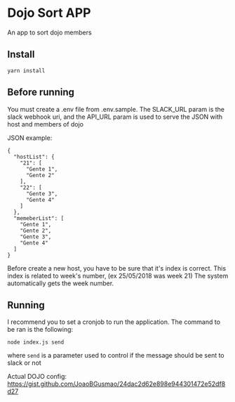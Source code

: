 # Dojo Sort APP
An app to sort dojo members

## Install
```
yarn install
```

## Before running
You must create a .env file from .env.sample. The SLACK_URL param is the slack webhook uri, and the API_URL param is used to serve the JSON with host and members of dojo

JSON example:
```
{
  "hostList": {
    "21": [
      "Gente 1",
      "Gente 2"
    ],
    "22": [
      "Gente 3",
      "Gente 4"
    ]
  },
  "memeberList": [
    "Gente 1",
    "Gente 2",
    "Gente 3",
    "Gente 4"
  ]
}
```

Before create a new host, you have to be sure that it's index is correct. This index is related to week's number, (ex 25/05/2018 was week 21)
The system automatically gets the week number.

## Running
I recommend you to set a cronjob to run the application. The command to be ran is the following:

```
node index.js send
```
where `send` is a parameter used to control if the message should be sent to slack or not

Actual DOJO config:
https://gist.github.com/JoaoBGusmao/24dac2d62e898e944301472e52df8d27
